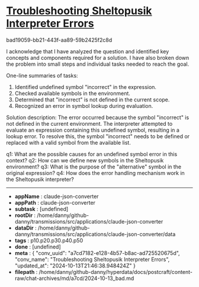 # [Troubleshooting Sheltopusik Interpreter Errors](https://claude.ai/chat/a7cd7182-e128-4b57-b8ac-ad725520675d)

bad19059-bb21-443f-aa89-59b2425f2c8d

 I acknowledge that I have analyzed the question and identified key concepts and components required for a solution. I have also broken down the problem into small steps and individual tasks needed to reach the goal.

One-line summaries of tasks:
1. Identified undefined symbol "incorrect" in the expression.
2. Checked available symbols in the environment.
3. Determined that "incorrect" is not defined in the current scope.
4. Recognized an error in symbol lookup during evaluation.

Solution description:
The error occurred because the symbol "incorrect" is not defined in the current environment. The interpreter attempted to evaluate an expression containing this undefined symbol, resulting in a lookup error. To resolve this, the symbol "incorrect" needs to be defined or replaced with a valid symbol from the available list.

q1: What are the possible causes for an undefined symbol error in this context?
q2: How can we define new symbols in the Sheltopusik environment?
q3: What is the purpose of the "alternative" symbol in the original expression?
q4: How does the error handling mechanism work in the Sheltopusik interpreter?

---

* **appName** : claude-json-converter
* **appPath** : claude-json-converter
* **subtask** : [undefined]
* **rootDir** : /home/danny/github-danny/transmissions/src/applications/claude-json-converter
* **dataDir** : /home/danny/github-danny/transmissions/src/applications/claude-json-converter/data
* **tags** : p10.p20.p30.p40.p50
* **done** : [undefined]
* **meta** : {
  "conv_uuid": "a7cd7182-e128-4b57-b8ac-ad725520675d",
  "conv_name": "Troubleshooting Sheltopusik Interpreter Errors",
  "updated_at": "2024-10-13T21:46:38.948424Z"
}
* **filepath** : /home/danny/github-danny/hyperdata/docs/postcraft/content-raw/chat-archives/md/a7cd/2024-10-13_bad.md